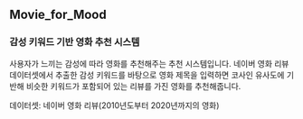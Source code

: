 ## Movie_for_Mood 

### 감성 키워드 기반 영화 추천 시스템

사용자가 느끼는 감성에 따라 영화를 추천해주는 추천 시스템입니다. 
네이버 영화 리뷰 데이터셋에서 추출한 감성 키워드를 바탕으로 영화 제목을 입력하면 코사인 유사도에 기반해 비슷한 키워드가 포함되어 있는 리뷰를 가진 영화를 추천해줍니다. 

데이터셋: 네이버 영화 리뷰(2010년도부터 2020년까지의 영화)

